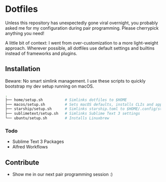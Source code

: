 # Dotfiles

Unless this repository has unexpectedly gone viral overnight, you probably asked me for my configuration during pair programming. Please cherrypick anything you need!

A little bit of context: I went from over-customization to a more light-weight approach. Wherever possible, all dotfiles use default settings and builtins instead of frameworks and plugins.

## Installation

Beware: No smart simlink management. I use these scripts to quickly bootstrap my dev setup running on macOS.

```bash
.
├── home/setup.sh          # Simlinks dotfiles to $HOME
├── macos/setup.sh         # Sets macOS defaults, installs CLIs and apps from Brewfile
├── starship/setup.sh      # Simlinks starship.toml to $HOME/.config/starship.toml
├── sublimetext/setup.sh   # Simlinks Sublime Text 3 settings
└── ubuntu/setup.sh        # Installs Linuxbrew
```

### Todo

- Sublime Text 3 Packages
- Alfred Workflows

## Contribute

- Show me in our next pair programming session :)
